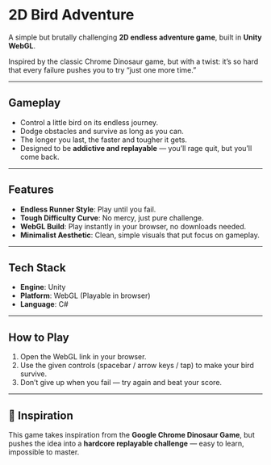 #  2D Bird Adventure  

A simple but brutally challenging **2D endless adventure game**, built in **Unity WebGL**.  

Inspired by the classic Chrome Dinosaur game, but with a twist: it’s so hard that every failure pushes you to try “just one more time.”  

---

## Gameplay  
- Control a little bird on its endless journey.  
- Dodge obstacles and survive as long as you can.  
- The longer you last, the faster and tougher it gets.  
- Designed to be **addictive and replayable** — you’ll rage quit, but you’ll come back.  

---

## Features  
- **Endless Runner Style**: Play until you fail.  
- **Tough Difficulty Curve**: No mercy, just pure challenge.  
- **WebGL Build**: Play instantly in your browser, no downloads needed.  
- **Minimalist Aesthetic**: Clean, simple visuals that put focus on gameplay.  

---

## Tech Stack  
- **Engine**: Unity  
- **Platform**: WebGL (Playable in browser)  
- **Language**: C#  

---

## How to Play  
1. Open the WebGL link in your browser.  
2. Use the given controls (spacebar / arrow keys / tap) to make your bird survive.  
3. Don’t give up when you fail — try again and beat your score.  

---

## 📌 Inspiration  
This game takes inspiration from the **Google Chrome Dinosaur Game**, but pushes the idea into a **hardcore replayable challenge** — easy to learn, impossible to master.  
